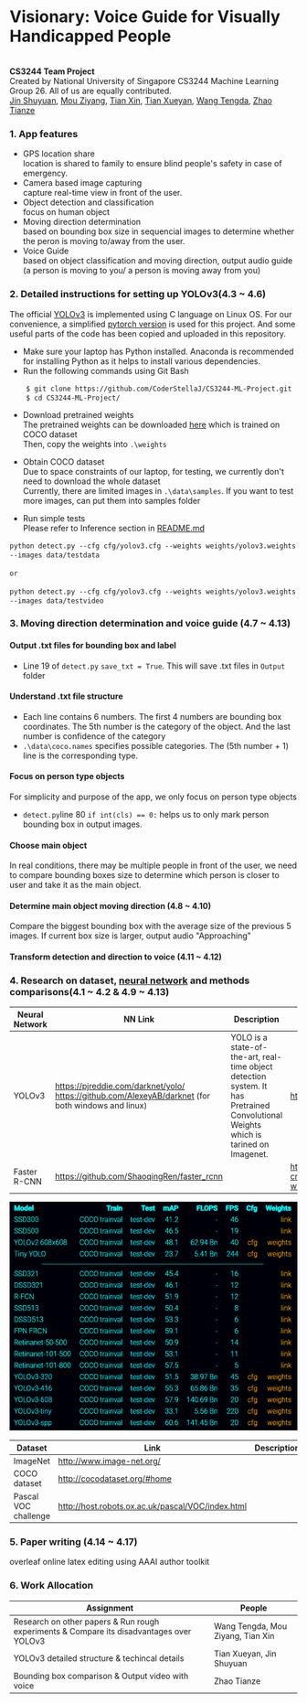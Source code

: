 # Visionary: Voice Guide for Visually Handicapped People  
<br/>**CS3244 Team Project**
<br/>Created by National University of Singapore CS3244 Machine Learning Group 26. All of us are equally contributed.
<br/>[Jin Shuyuan](https://github.com/CoderStellaJ), [Mou Ziyang](https://github.com/mouziyanglovestudy), [Tian Xin](https://github.com/tianxin9628), [Tian Xueyan](https://github.com/xueyantian), [Wang Tengda](https://github.com/JacobWangTengda), [Zhao Tianze](https://github.com/tankztz)

### 1. App features
- GPS location share 
  <br/>location is shared to family to ensure blind people's safety in case of emergency.
- Camera based image capturing 
  <br/>capture real-time view in front of the user.
- Object detection and classification
  <br/>focus on human object
- Moving direction determination
  <br/>based on bounding box size in sequencial images to determine whether the peron is moving to/away from the user.
- Voice Guide
  <br/>based on object classification and moving direction, output audio guide (a person is moving to you/ a person is moving away from you)

### 2. Detailed instructions for setting up YOLOv3(4.3 ~ 4.6)

The official [YOLOv3](https://pjreddie.com/darknet/yolo/) is implemented using C language on Linux OS. For our convenience, a simplified [pytorch version](https://github.com/ultralytics/yolov3) is used for this project. And some useful parts of the code has been copied and uploaded in this repository.

- Make sure your laptop has Python installed. Anaconda is recommended for installing Python as it helps to install various dependencies.
- Run the following commands using Git Bash
```
    $ git clone https://github.com/CoderStellaJ/CS3244-ML-Project.git
    $ cd CS3244-ML-Project/
```
- Download pretrained weights
<br/> The pretrained weights can be downloaded [here](https://pjreddie.com/media/files/yolov3.weights) which is trained on COCO dataset
<br/> Then, copy the weights into ```.\weights```

- Obtain COCO dataset
<br/> Due to space constraints of our laptop, for testing, we currently don't need to download the whole dataset
<br/> Currently, there are limited images in ```.\data\samples```. If you want to test more images, can put them into samples folder

- Run simple tests
<br/> Please refer to Inference section in [README.md](https://github.com/ultralytics/yolov3)
```
python detect.py --cfg cfg/yolov3.cfg --weights weights/yolov3.weights --images data/testdata

or

python detect.py --cfg cfg/yolov3.cfg --weights weights/yolov3.weights --images data/testvideo
```

### 3. Moving direction determination and voice guide (4.7 ~ 4.13)
#### Output .txt files for bounding box and label
- Line 19 of ```detect.py``` ```save_txt = True```. This will save .txt files in ```Output``` folder

#### Understand .txt file structure
- Each line contains 6 numbers. The first 4 numbers are bounding box coordinates. The 5th number is the category of the object. And the last number is confidence of the category
- ```.\data\coco.names``` specifies possible categories. The (5th number + 1) line is the corresponding type.

#### Focus on person type objects
For simplicity and purpose of the app, we only focus on person type objects
- ```detect.py```line 80 ```if int(cls) == 0:``` helps us to only mark person bounding box in output images.

#### Choose main object
In real conditions, there may be multiple people in front of the user, we need to compare bounding boxes size to determine which person is closer to user and take it as the main object.

#### Determine main object moving direction (4.8 ~ 4.10)
Compare the biggest bounding box with the average size of the previous 5 images. If current box size is larger, output audio "Approaching"

#### Transform detection and direction to voice (4.11 ~ 4.12)

### 4. Research on dataset, [neural network](https://towardsdatascience.com/r-cnn-fast-r-cnn-faster-r-cnn-yolo-object-detection-algorithms-36d53571365e) and methods comparisons(4.1 ~ 4.2 & 4.9 ~ 4.13)

Neural Network |NN Link| Description | Paper
--- | --- | ---| --- |
YOLOv3 |https://pjreddie.com/darknet/yolo/    https://github.com/AlexeyAB/darknet  (for both windows and linux) |YOLO is a state-of-the-art, real-time object detection system. It has Pretrained Convolutional Weights which is tarined on Imagenet. | https://pjreddie.com/media/files/papers/yolo.pdf |
Faster R-CNN  |https://github.com/ShaoqingRen/faster_rcnn| |https://papers.nips.cc/paper/5638-faster-r-cnn-towards-real-time-object-detection-with-region-proposal-networks.pdf | 

![github-small](https://github.com/CoderStellaJ/CS3244-ML-Project/blob/master/Baselines.PNG)

Dataset| Link| Description |
---|---|---|
ImageNet | http://www.image-net.org/ |  |
COCO dataset|http://cocodataset.org/#home ||
Pascal VOC challenge|http://host.robots.ox.ac.uk/pascal/VOC/index.html| |
 
### 5. Paper writing (4.14 ~ 4.17)
overleaf online latex editing using AAAI author toolkit

### 6. Work Allocation
Assignment|People|
---|---|
Research on other papers & Run rough experiments & Compare its disadvantages over YOLOv3| Wang Tengda, Mou Ziyang, Tian Xin|
YOLOv3 detailed structure & techincal details | Tian Xueyan, Jin Shuyuan|
Bounding box comparison & Output video with voice |Zhao Tianze |
